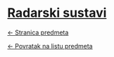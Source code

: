# [Radarski sustavi](https://www.github.com/studosi-fer/RADSUS)
[<- Stranica predmeta](https://www.fer.unizg.hr/predmet/radsus)

[<- Povratak na listu predmeta](https://www.github.com/studosi/FER)
